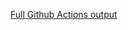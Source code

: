 [Full Github Actions output](https://github.com/HakaiInstitute/hakai-metadata-entry-form-files/actions/runs/18988275019?check_suite_focus=true)
